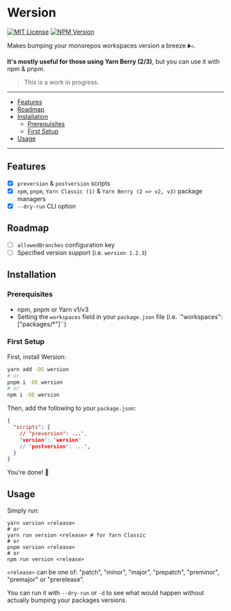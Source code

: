 # Wersion

[![MIT License](https://img.shields.io/github/license/ivangabriele/wersion?style=for-the-badge)](https://github.com/ivangabriele/wersion/blob/main/LICENSE)
[![NPM Version](https://img.shields.io/npm/v/wersion?style=for-the-badge)](https://www.npmjs.com/package/wersion)

Makes bumping your monorepos workspaces version a breeze 🌬️.

**It's mostly useful for those using Yarn Berry (2/3)**, but you can use it with npm & pnpm.

> This is a work in progress.

---

- [Features](#features)
- [Roadmap](#roadmap)
- [Installation](#installation)
  - [Prerequisites](#prerequisites)
  - [First Setup](#first-setup)
- [Usage](#usage)

---

## Features

- [x] `preversion` & `postversion` scripts
- [x] `npm`, `pnpm`, `Yarn Classic (1)` & `Yarn Berry (2 => v2, v3)` package managers
- [x] `--dry-run` CLI option

## Roadmap

- [ ] `allowedBranches` configuration key
- [ ] Specified version support (i.e. `wersion 1.2.3`)

## Installation

### Prerequisites

- npm, pnpm or Yarn v1/v3
- Setting the `workspaces` field in your `package.json` file (i.e. `"workspaces": ["packages/*"]``)

### First Setup

First, install Wersion:

```sh
yarn add -DE wersion
# or
pnpm i -DE wersion
# or
npm i -DE wersion
```

Then, add the following to your `package.json`:

```json
{
  "scripts": {
    // "preversion": ...",
    "version": "wersion"
    // "postversion": ...",
  }
}
```

You're done! 🎉

## Usage

Simply run:

```
yarn version <release>
# or
yarn run version <release> # for Yarn Classic
# or
pnpm version <release>
# or
npm run version <release>
```

`<release>` can be one of: "patch", "minor", "major", "prepatch", "preminor", "premajor" or "prerelease".

You can run it with `--dry-run` or `-d` to see what would happen without actually bumping your packages versions.
